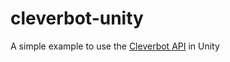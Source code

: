 # cleverbot-unity
A simple example to use the [Cleverbot API](https://www.cleverbot.com/api/howto/) in Unity
